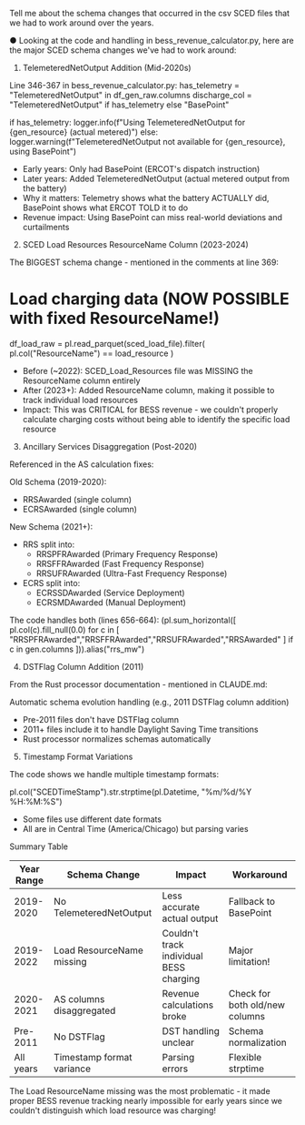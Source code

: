 Tell me about the schema changes that occurred in the csv SCED files that we had to work around over the years. 

● Looking at the code and handling in bess_revenue_calculator.py, here are the major SCED schema changes we've had to work around:

  1. TelemeteredNetOutput Addition (Mid-2020s)

  Line 346-367 in bess_revenue_calculator.py:
  has_telemetry = "TelemeteredNetOutput" in df_gen_raw.columns
  discharge_col = "TelemeteredNetOutput" if has_telemetry else "BasePoint"

  if has_telemetry:
      logger.info(f"Using TelemeteredNetOutput for {gen_resource} (actual metered)")
  else:
      logger.warning(f"TelemeteredNetOutput not available for {gen_resource}, using BasePoint")

  - Early years: Only had BasePoint (ERCOT's dispatch instruction)
  - Later years: Added TelemeteredNetOutput (actual metered output from the battery)
  - Why it matters: Telemetry shows what the battery ACTUALLY did, BasePoint shows what ERCOT TOLD it to do
  - Revenue impact: Using BasePoint can miss real-world deviations and curtailments

  2. SCED Load Resources ResourceName Column (2023-2024)

  The BIGGEST schema change - mentioned in the comments at line 369:

  # Load charging data (NOW POSSIBLE with fixed ResourceName!)
  df_load_raw = pl.read_parquet(sced_load_file).filter(
      pl.col("ResourceName") == load_resource
  )

  - Before (~2022): SCED_Load_Resources file was MISSING the ResourceName column entirely
  - After (2023+): Added ResourceName column, making it possible to track individual load resources
  - Impact: This was CRITICAL for BESS revenue - we couldn't properly calculate charging costs without being able to identify the specific load resource

  3. Ancillary Services Disaggregation (Post-2020)

  Referenced in the AS calculation fixes:

  Old Schema (2019-2020):
  - RRSAwarded (single column)
  - ECRSAwarded (single column)

  New Schema (2021+):
  - RRS split into:
    - RRSPFRAwarded (Primary Frequency Response)
    - RRSFFRAwarded (Fast Frequency Response)
    - RRSUFRAwarded (Ultra-Fast Frequency Response)
  - ECRS split into:
    - ECRSSDAwarded (Service Deployment)
    - ECRSMDAwarded (Manual Deployment)

  The code handles both (lines 656-664):
  (pl.sum_horizontal([
      pl.col(c).fill_null(0.0) for c in [
          "RRSPFRAwarded","RRSFFRAwarded","RRSUFRAwarded","RRSAwarded"
      ] if c in gen.columns
  ])).alias("rrs_mw")

  4. DSTFlag Column Addition (2011)

  From the Rust processor documentation - mentioned in CLAUDE.md:

  Automatic schema evolution handling (e.g., 2011 DSTFlag column addition)

  - Pre-2011 files don't have DSTFlag column
  - 2011+ files include it to handle Daylight Saving Time transitions
  - Rust processor normalizes schemas automatically

  5. Timestamp Format Variations

  The code shows we handle multiple timestamp formats:

  pl.col("SCEDTimeStamp").str.strptime(pl.Datetime, "%m/%d/%Y %H:%M:%S")

  - Some files use different date formats
  - All are in Central Time (America/Chicago) but parsing varies

  Summary Table

  | Year Range | Schema Change             | Impact                                  | Workaround                     |
  |------------|---------------------------|-----------------------------------------|--------------------------------|
  | 2019-2020  | No TelemeteredNetOutput   | Less accurate actual output             | Fallback to BasePoint          |
  | 2019-2022  | Load ResourceName missing | Couldn't track individual BESS charging | Major limitation!              |
  | 2020-2021  | AS columns disaggregated  | Revenue calculations broke              | Check for both old/new columns |
  | Pre-2011   | No DSTFlag                | DST handling unclear                    | Schema normalization           |
  | All years  | Timestamp format variance | Parsing errors                          | Flexible strptime              |

  The Load ResourceName missing was the most problematic - it made proper BESS revenue tracking nearly impossible for early years since we couldn't distinguish which
  load resource was charging!

